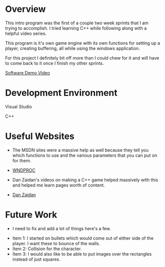 # Overview

This intro program was the first of a couple two week sprints that I am trying to accomplish. I tried learning C++ while following along with a helpful video series.

This program is it's own game engine with its own functions for setting up a player, creating buffering, all while using the windows application.

For this project I definitely bit off more than I could chew for it and will have to come back to it once I finish my other sprints.

[Software Demo Video](https://youtu.be/d8Uje79XHBk)

# Development Environment

Visual Studio

C++

# Useful Websites


* The MSDN sites were a massive help as well because they tell you which functions to use and the various parameters that you can put on for them.
- [WNDPROC](https://learn.microsoft.com/en-us/windows/win32/api/winuser/nc-winuser-wndproc)
* Dan Zaidan's videos on making a C++ game helped massively with this and helped me learn pages worth of content.
- [Dan Zaidan](https://www.youtube.com/watch?v=luuyjjOxnUI&list=PL7Ej6SUky135IAAR3PFCFyiVwanauRqj3)

# Future Work

* I need to fix and add a lot of things here's a few.

- Item 1: I started on bullets which would come out of either side of the player. I want these to bounce of the walls.
- Item 2: Collision for the character. 
- Item 3: I would also like to be able to put images over the rectangles instead of just squares.